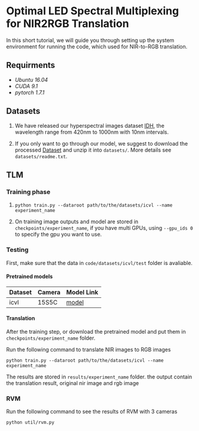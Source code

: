 # Optimal LED Spectral Multiplexing for NIR2RGB Translation

In this short tutorial, we will guide you through setting up the system environment for running the code, which used for NIR-to-RGB translation.

## Requirments

- *Ubuntu 16.04*
- *CUDA 9.1*
- *pytorch 1.7.1*

## Datasets

1. We have released our hyperspectral images dataset [IDH](https://drive.google.com/file/d/1qDazg8VAYv8ZKpDfKjIBFiH3IHNPDMbb/view?usp=sharing), the wavelength range from 420nm to 1000nm with 10nm intervals.

2. If you only want to go through our model, we suggest to download the processed [Dataset](https://drive.google.com/file/d/1IoMJ7a0LidpMywXDmfJa3m8oifGHkq8O/view?usp=sharing) and unzip it into `datasets/`. More details see `datasets/readme.txt`.

## TLM

### Training phase
1.
    ```
    python train.py --dataroot path/to/the/datasets/icvl --name experiment_name
    ```
    
2. On training image outputs and model are stored in `checkpoints/experiment_name`, if you have multi GPUs, using `--gpu_ids 0` to specify the gpu you want to use.


### Testing

First, make sure that the data in  `code/datasets/icvl/test` folder is avaliable.

#### Pretrained models 

|  Dataset    | Camera   | Model Link     |
|-------------|------------|-------------------|
| icvl |  15S5C |[model](https://drive.google.com/file/d/12Z8x_6KEpDKzEfFSXyy0eSdfA6oFEt71/view?usp=sharing)    |


#### Translation

After the training step, or download the pretrained model and put them in `checkpoints/experiment_name` folder.

Run the following command to translate NIR images to RGB images
    
    python train.py --dataroot path/to/the/datasets/icvl --name experiment_name
    
The results are stored in `results/experiment_name` folder. 
the output contain the translation result, original nir image and rgb image

### RVM
Run the following command to see the results of RVM with 3 cameras
    
    python util/rvm.py
    
